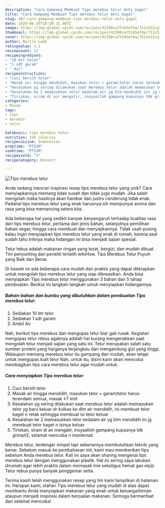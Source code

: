 ```yaml
---
description: "Cara Gampang Membuat Tips merebus telur Anti Gagal"
title: "Cara Gampang Membuat Tips merebus telur Anti Gagal"
slug: 407-cara-gampang-membuat-tips-merebus-telur-anti-gagal
date: 2020-06-26T10:50:31.407Z
image: https://img-global.cpcdn.com/recipes/42388ca75345ef4a/751x532cq70/tips-merebus-telur-foto-resep-utama.jpg
thumbnail: https://img-global.cpcdn.com/recipes/42388ca75345ef4a/751x532cq70/tips-merebus-telur-foto-resep-utama.jpg
cover: https://img-global.cpcdn.com/recipes/42388ca75345ef4a/751x532cq70/tips-merebus-telur-foto-resep-utama.jpg
author: Myrtle Lamb
ratingvalue: 3.1
reviewcount: 12
recipeingredient:
- "10 btr telor"
- "1 sdt garam"
- " Air"
recipeinstructions:
- "Cuci bersih telor"
- "Masak air hingga mendidih, masukan telor + garam(telor harus terendam semua, masak ±7 mnt"
- "Kesalahan yg sering dilakukan saat merebus telor adalah memasukan telor yg baru keluar dr kulkas ke dlm air mendidih, ini membuat telor kaget n retak sehingga membuat isi telor keluar"
- "Kesalahan ke 2 memasukkan telor kedalam air yg blm mendidih ini jg membuat telor kaget n isinya keluar"
- "Tiriskan, siram di air mengalir, insyaalloh gampang kupasnya tdk grimpil2, selamat mencoba n menikmati"
categories:
- Resep
tags:
- tips
- merebus
- telur

katakunci: tips merebus telur 
nutrition: 226 calories
recipecuisine: Indonesian
preptime: "PT32M"
cooktime: "PT53M"
recipeyield: "3"
recipecategory: Dessert

---
```



![Tips merebus telur](https://img-global.cpcdn.com/recipes/42388ca75345ef4a/751x532cq70/tips-merebus-telur-foto-resep-utama.jpg)

Anda sedang mencari inspirasi resep tips merebus telur yang unik? Cara menyiapkannya memang tidak susah dan tidak juga mudah. Jika salah mengolah maka hasilnya akan hambar dan justru cenderung tidak enak. Padahal tips merebus telur yang enak harusnya sih mempunyai aroma dan rasa yang bisa memancing selera kita.

Ada beberapa hal yang sedikit banyak berpengaruh terhadap kualitas rasa dari tips merebus telur, pertama dari jenis bahan, selanjutnya pemilihan bahan segar, hingga cara membuat dan menyajikannya. Tidak usah pusing kalau ingin menyiapkan tips merebus telur yang enak di rumah, karena asal sudah tahu triknya maka hidangan ini bisa menjadi sajian spesial.

Telur tebus adalah makanan ringan yang lezat, bergizi, dan mudah dibuat. Tim penyunting dan peneliti terlatih wikiHow. Tips Merebus Telur Puyuh yang Baik dan Benar.


Di bawah ini ada beberapa cara mudah dan praktis yang dapat diterapkan untuk mengolah tips merebus telur yang siap dikreasikan. Anda bisa menyiapkan Tips merebus telur menggunakan 3 bahan dan 5 tahap pembuatan. Berikut ini langkah-langkah untuk menyiapkan hidangannya.

<!--inarticleads1-->

##### Bahan-bahan dan bumbu yang dibutuhkan dalam pembuatan Tips merebus telur:

1. Sediakan 10 btr telor
1. Sediakan 1 sdt garam
1. Ambil  Air


Nah, berikut tips merebus dan mengupas telur biar gak rusak. Kegiatan mengupas telur rebus agaknya adalah hal kurang mengenakkan saat mengolah telur menjadi sajian yang satu ini. Telur merupakan salah satu sumber protein yang harganya terjangkau dan mengandung gizi yang tinggi. Walaupun memang merebus telur itu gampang dan mudah, akan tetapi untuk mengupas kulit telur Nah, untuk itu, disini kami akan mencoba membagikan tips cara merebus telur agar mudah untuk. 

<!--inarticleads2-->

##### Cara menyiapkan Tips merebus telur:

1. Cuci bersih telor
1. Masak air hingga mendidih, masukan telor + garam(telor harus terendam semua, masak ±7 mnt
1. Kesalahan yg sering dilakukan saat merebus telor adalah memasukan telor yg baru keluar dr kulkas ke dlm air mendidih, ini membuat telor kaget n retak sehingga membuat isi telor keluar
1. Kesalahan ke 2 memasukkan telor kedalam air yg blm mendidih ini jg membuat telor kaget n isinya keluar
1. Tiriskan, siram di air mengalir, insyaalloh gampang kupasnya tdk grimpil2, selamat mencoba n menikmati


Merebus telur, terdengar simpel tapi sebenarnya membutuhkan teknik yang benar. Sebelum masuk ke pembahasan inti, kami mau memberikan tips sebelum Anda merebus telur. Kali ini saya akan sharing mengenai tips merebus telur dengan menggunakan plastik. Hal ini sering saya lakukan dirumah agar lebih praktis dalam memasak mie sekaligus hemat gas elpiji. Telur rebus punya banyak penggemar setia. 

Terima kasih telah menggunakan resep yang tim kami tampilkan di halaman ini. Harapan kami, olahan Tips merebus telur yang mudah di atas dapat membantu Anda menyiapkan makanan yang enak untuk keluarga/teman ataupun menjadi inspirasi dalam berjualan makanan. Semoga bermanfaat dan selamat mencoba!
